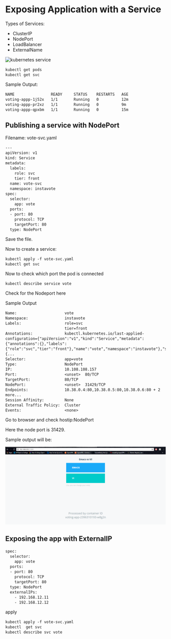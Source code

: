 # Exposing Application with  a Service

Types of Services:   

  * ClusterIP
  * NodePort
  * LoadBalancer
  * ExternalName


![kubernetes service](https://github.com/schoolofdevops/ultimate-kubernetes-bootcamp/blob/master/images/k8s_service.jpg?raw=true)


```
kubectl get pods
kubectl get svc
```

Sample Output:
```
NAME                READY     STATUS    RESTARTS   AGE
voting-appp-1j52x   1/1       Running   0          12m
voting-appp-pr2xz   1/1       Running   0          9m
voting-appp-qpxbm   1/1       Running   0          15m
```

## Publishing a service with NodePort

Filename: vote-svc.yaml

```
---
apiVersion: v1
kind: Service
metadata:
  labels:
    role: svc
    tier: front
  name: vote-svc
  namespace: instavote
spec:
  selector:
    app: vote
  ports:
  - port: 80
    protocol: TCP
    targetPort: 80
  type: NodePort
```

Save the file.

Now to create a service:

```
kubectl apply -f vote-svc.yaml
kubectl get svc
```

Now to check which port the pod is connected
```
kubectl describe service vote
```
Check for the Nodeport here

Sample Output
```
Name:                     vote
Namespace:                instavote
Labels:                   role=svc
                          tier=front
Annotations:              kubectl.kubernetes.io/last-applied-configuration={"apiVersion":"v1","kind":"Service","metadata":{"annotations":{},"labels":{"role":"svc","tier":"front"},"name":"vote","namespace":"instavote"},"spec":{...
Selector:                 app=vote
Type:                     NodePort
IP:                       10.108.108.157
Port:                     <unset>  80/TCP
TargetPort:               80/TCP
NodePort:                 <unset>  31429/TCP
Endpoints:                10.38.0.4:80,10.38.0.5:80,10.38.0.6:80 + 2 more...
Session Affinity:         None
External Traffic Policy:  Cluster
Events:                   <none>
```

Go to browser and check hostip:NodePort

Here the node port is 31429.

Sample output will be:

![Vote](images/vote.png)

## Exposing the app with ExternalIP

```
spec:
  selector:
    app: vote
  ports:
  - port: 80
    protocol: TCP
    targetPort: 80
  type: NodePort
  externalIPs:
    - 192.168.12.11
    - 192.168.12.12
```

apply
```
kubectl apply -f vote-svc.yaml
kubectl  get svc
kubectl describe svc vote
```

